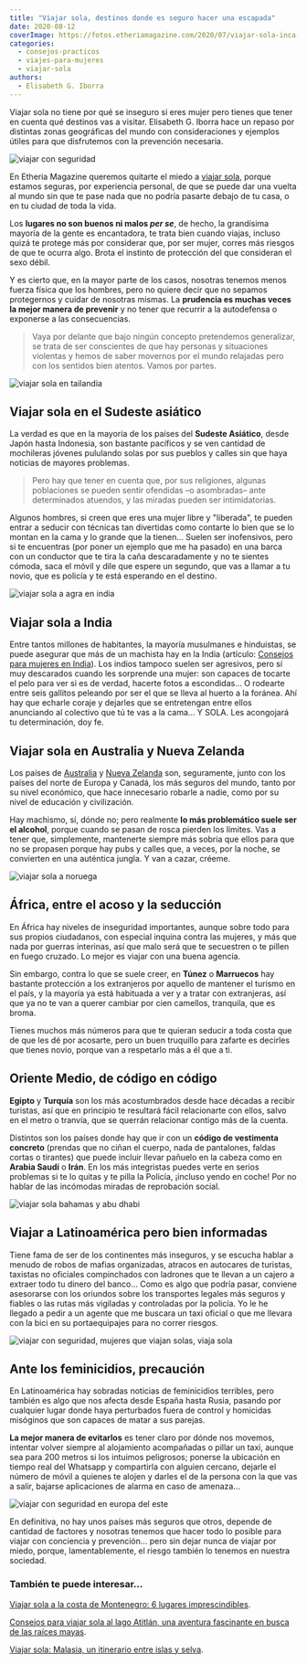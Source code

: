 ```yaml
---
title: "Viajar sola, destinos donde es seguro hacer una escapada"
date: 2020-08-12
coverImage: https://fotos.etheriamagazine.com/2020/07/viajar-sola-inca-trail.jpg
categories: 
  - consejos-practicos
  - viajes-para-mujeres
  - viajar-sola
authors: 
  - Elisabeth G. Iborra
---
```


Viajar sola no tiene por qué se inseguro si eres mujer pero tienes que tener en cuenta qué destinos vas a visitar. Elisabeth G. Iborra hace un repaso por distintas zonas geográficas del mundo con consideraciones y ejemplos útiles para que disfrutemos con la prevención necesaria.

![viajar con seguridad](https://fotos.etheriamagazine.com/2020/07/viajar-sola-mar.jpg "No tengas miedo y anímate a viajar sola.")

En Etheria Magazine queremos quitarte el miedo a [viajar 
sola](https://etheriamagazine.com/2019/01/29/10-ventajas-de-viajar-sola/), porque 
estamos seguras, por experiencia personal, de que se puede dar una vuelta al mundo sin 
que te pase nada que no podría pasarte debajo de tu casa, o en tu ciudad de toda la 
vida. 

Los **lugares no son buenos ni malos _per se_**, de hecho, la grandísima mayoría de la 
gente es encantadora, te trata bien cuando viajas, incluso quizá te protege más por 
considerar que, por ser mujer, corres más riesgos de que te ocurra algo. Brota el 
instinto de protección del que consideran el sexo débil. 

Y es cierto que, en la mayor parte de los casos, nosotras tenemos menos fuerza física 
que los hombres, pero no quiere decir que no sepamos protegernos y cuidar de nosotras 
mismas. La **prudencia es muchas veces la mejor manera de prevenir** y no tener que 
recurrir a la autodefensa o exponerse a las consecuencias. 

> Vaya por delante que bajo ningún concepto pretendemos generalizar, se trata de ser 
> conscientes de que hay personas y situaciones violentas y hemos de saber movernos por el 
> mundo relajadas pero con los sentidos bien atentos. Vamos por partes. 

![viajar sola en tailandia](https://fotos.etheriamagazine.com/2020/07/viajar-sola-tailandia.jpg "Tomando ciertas medidas de precaución, Tailandia es un destino estupendo para viajar sola.")

## Viajar sola en el Sudeste asiático

La verdad es que en la mayoría de los países del **Sudeste Asiático**, desde Japón hasta 
Indonesia, son bastante pacíficos y se ven cantidad de mochileras jóvenes pululando 
solas por sus pueblos y calles sin que haya noticias de mayores problemas. 

> Pero hay que tener en cuenta que, por sus religiones, algunas poblaciones se pueden 
> sentir ofendidas –o asombradas– ante determinados atuendos, y las miradas pueden ser 
> intimidatorias. 

Algunos hombres, si creen que eres una mujer libre y "liberada", te pueden entrar a 
seducir con técnicas tan divertidas como contarte lo bien que se lo montan en la cama y 
lo grande que la tienen… Suelen ser inofensivos, pero si te encuentras (por poner un 
ejemplo que me ha pasado) en una barca con un conductor que te tira la caña 
descaradamente y no te sientes cómoda, saca el móvil y dile que espere un segundo, que 
vas a llamar a tu novio, que es policía y te está esperando en el destino. 

![viajar sola a agra en india](https://fotos.etheriamagazine.com/2020/07/viajar-sola-india.jpg "Agra (India). © Ibrahim Rifath")

## Viajar sola a India

Entre tantos millones de habitantes, la mayoría musulmanes e hinduistas, se puede 
asegurar que más de un machista hay en la India (artículo: [Consejos para mujeres en 
India](https://etheriamagazine.com/2018/10/19/viajar-sola-o-con-amigas-a-india/)). Los 
indios tampoco suelen ser agresivos, pero sí muy descarados cuando les sorprende una 
mujer: son capaces de tocarte el pelo para ver si es de verdad, hacerte fotos a 
escondidas… O rodearte entre seis gallitos peleando por ser el que se lleva al huerto a 
la foránea. Ahí hay que echarle coraje y dejarles que se entretengan entre ellos 
anunciando al colectivo que tú te vas a la cama… Y SOLA. Les acongojará tu 
determinación, doy fe. 

## Viajar sola en Australia y Nueva Zelanda

Los países de [Australia](https://etheriamagazine.com/2019/03/07/revista-viajes-que-ver-australia/) 
y [Nueva 
Zelanda](https://etheriamagazine.com/2019/08/28/viaja-sola-a-nueva-zelanda-y-disfruta-de-la-naturaleza-trekking/) 
son, seguramente, junto con los países del norte de Europa y Canadá, los más seguros del 
mundo, tanto por su nivel económico, que hace innecesario robarle a nadie, como por su 
nivel de educación y civilización. 

Hay machismo, sí, dónde no; pero realmente **lo más problemático suele ser el alcohol**, 
porque cuando se pasan de rosca pierden los límites. Vas a tener que, simplemente, 
mantenerte siempre más sobria que ellos para que no se propasen porque hay pubs y calles 
que, a veces, por la noche, se convierten en una auténtica jungla. Y van a cazar, 
créeme. 

![viajar sola a noruega](https://fotos.etheriamagazine.com/2020/07/viajar-sola-naturaleza.jpg "Viaja sola para descubrir sin prisa paisajes naturales increíbles. © Jeremie Cremer")

## África, entre el acoso y la seducción

En África hay niveles de inseguridad importantes, aunque sobre todo para sus propios 
ciudadanos, con especial inquina contra las mujeres, y más que nada por guerras 
interinas, así que malo será que te secuestren o te pillen en fuego cruzado. Lo mejor es 
viajar con una buena agencia. 

Sin embargo, contra lo que se suele creer, en **Túnez** o **Marruecos** hay bastante 
protección a los extranjeros por aquello de mantener el turismo en el país, y la mayoría 
ya está habituada a ver y a tratar con extranjeras, así que ya no te van a querer 
cambiar por cien camellos, tranquila, que es broma. 

Tienes muchos más números para que te quieran seducir a toda costa que de que les dé por 
acosarte, pero un buen truquillo para zafarte es decirles que tienes novio, porque van a 
respetarlo más a él que a ti. 

## Oriente Medio, de código en código

**Egipto** y **Turquía** son los más acostumbrados desde hace décadas a recibir 
turistas, así que en principio te resultará fácil relacionarte con ellos, salvo en el 
metro o tranvía, que se querrán relacionar contigo más de la cuenta. 

Distintos son los países donde hay que ir con un **código de vestimenta concreto** 
(prendas que no ciñan el cuerpo, nada de pantalones, faldas cortas o tirantes) que puede 
incluir llevar pañuelo en la cabeza como en **Arabia Saudí** o **Irán**. En los más 
integristas puedes verte en serios problemas si te lo quitas y te pilla la Policía, 
¡incluso yendo en coche! Por no hablar de las incómodas miradas de reprobación social. 

![viajar sola bahamas y abu dhabi](https://fotos.etheriamagazine.com/2020/07/viajar-sola-bahamas-abu-dhabi.jpg "Mujeres de viaje en Bahamas y Abu Dhabi. © Jared Rice/Juliana Malta")

## Viajar a Latinoamérica pero bien informadas

Tiene fama de ser de los continentes más inseguros, y se escucha hablar a menudo de 
robos de mafias organizadas, atracos en autocares de turistas, taxistas no oficiales 
compinchados con ladrones que te llevan a un cajero a extraer todo tu dinero del banco… 
Como es algo que podría pasar, conviene asesorarse con los oriundos sobre los 
transportes legales más seguros y fiables o las rutas más vigiladas y controladas por la 
policía. Yo le he llegado a pedir a un agente que me buscara un taxi oficial o que me 
llevara con la bici en su portaequipajes para no correr riesgos. 

![viajar con seguridad, mujeres que viajan solas, viaja sola](https://fotos.etheriamagazine.com/2020/07/viajar-sola-inca-trail.jpg "Camino del Inca en Perú. © Peter Conlan")

## Ante los feminicidios, precaución

En Latinoamérica hay sobradas noticias de feminicidios terribles, pero también es algo 
que nos afecta desde España hasta Rusia, pasando por cualquier lugar donde haya 
perturbados fuera de control y homicidas misóginos que son capaces de matar a sus 
parejas. 

**La mejor manera de evitarlos** es tener claro por dónde nos movemos, intentar volver 
siempre al alojamiento acompañadas o pillar un taxi, aunque sea para 200 metros si los 
intuimos peligrosos; ponerse la ubicación en tiempo real del Whatsapp y compartirla con 
alguien cercano, dejarle el número de móvil a quienes te alojen y darles el de la 
persona con la que vas a salir, bajarse aplicaciones de alarma en caso de amenaza… 

![viajar con seguridad en europa del este](https://fotos.etheriamagazine.com/2020/07/viajar-sola-paisaje.jpg "Mujer viajando sola.")

En definitiva, no hay unos países más seguros que otros, depende de cantidad de factores 
y nosotras tenemos que hacer todo lo posible para viajar con conciencia y prevención… 
pero sin dejar nunca de viajar por miedo, porque, lamentablemente, el riesgo también lo 
tenemos en nuestra sociedad. 

### También te puede interesar...

[Viajar sola a la costa de Montenegro: 6 lugares 
imprescindibles](https://etheriamagazine.com/2020/06/29/viajar-sola-que-ver-hacer-en-costa-de-montenegro/). 

[Consejos para viajar sola al lago Atitlán, una aventura fascinante en busca de las 
raíces 
mayas](https://etheriamagazine.com/2021/02/20/viajar-sola-que-ver-hacer-en-lago-atitlan-guatemala/). 

[Viajar sola: Malasia, un itinerario entre islas y 
selva](https://etheriamagazine.com/2019/04/12/viajar-sola-malasia-pulau-tioman-perhentian/).
